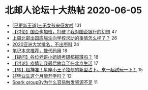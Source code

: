 # 北邮人论坛十大热帖 2020-06-05

- [[已更新王道]三无女孩来征友啦](https://bbs.byr.cn/article/Friends/1961953) 131
- [【讨论】国企也加班，打破了我对国企银行的幻想](https://bbs.byr.cn/article/Job/2090756) 47
- [上周北邮出国应届生向学校求助的事情怎么样了？](https://bbs.byr.cn/article/GoAbroad/370717) 26
- [2020亚洲大学排名，不出所料](https://bbs.byr.cn/article/Picture/3257781) 24
- [笔记本求推荐，敲代码用](https://bbs.byr.cn/article/DigiLife/314289) 18
- [【提问】各位老哥小姐姐考研都报班吗？](https://bbs.byr.cn/article/AimGraduate/1191648) 18
- [【讨论】疫情让我最后放弃了在北京生活](https://bbs.byr.cn/article/WorkLife/1145234) 17
- [【转】超神准！星座小王子独创的新型占卜、來一起試玩一下！](https://bbs.byr.cn/article/Constellations/326533) 15
- [非毕业生这个月能开学吗？](https://bbs.byr.cn/article/Talking/6200358) 12
- [Spark groupBy为什么容易触发资源不足](https://bbs.byr.cn/article/Database/11502) 11


